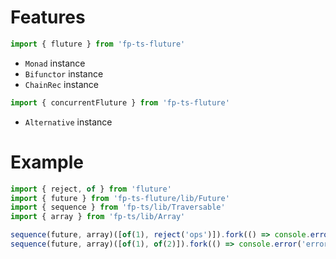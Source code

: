 # Features

```ts
import { fluture } from 'fp-ts-fluture'
```

- `Monad` instance
- `Bifunctor` instance
- `ChainRec` instance

```ts
import { concurrentFluture } from 'fp-ts-fluture'
```

- `Alternative` instance

# Example

```ts
import { reject, of } from 'fluture'
import { future } from 'fp-ts-fluture/lib/Future'
import { sequence } from 'fp-ts/lib/Traversable'
import { array } from 'fp-ts/lib/Array'

sequence(future, array)([of(1), reject('ops')]).fork(() => console.error('error'), xs => console.log(xs)) // => "error"
sequence(future, array)([of(1), of(2)]).fork(() => console.error('error'), xs => console.log(xs)) // => [1, 2]
```

